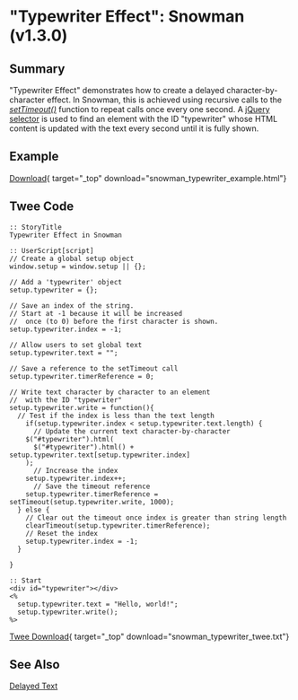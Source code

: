 # "Typewriter Effect": Snowman (v1.3.0)

## Summary

"Typewriter Effect" demonstrates how to create a delayed character-by-character effect. In Snowman, this is achieved using recursive calls to the *[setTimeout()](https://developer.mozilla.org/en-US/docs/Web/API/WindowOrWorkerGlobalScope/setTimeout)* function to repeat calls once every one second. A [jQuery selector](https://api.jquery.com/category/selectors/) is used to find an element with the ID "typewriter" whose HTML content is updated with the text every second until it is fully shown.

## Example

[Download](snowman_typewriter_example.html){ target="_top" download="snowman_typewriter_example.html"}

## Twee Code

```twee
:: StoryTitle
Typewriter Effect in Snowman

:: UserScript[script]
// Create a global setup object
window.setup = window.setup || {};

// Add a 'typewriter' object
setup.typewriter = {};

// Save an index of the string.
// Start at -1 because it will be increased
//  once (to 0) before the first character is shown.
setup.typewriter.index = -1;

// Allow users to set global text
setup.typewriter.text = "";

// Save a reference to the setTimeout call
setup.typewriter.timerReference = 0;

// Write text character by character to an element
//  with the ID "typewriter"
setup.typewriter.write = function(){
  // Test if the index is less than the text length
    if(setup.typewriter.index < setup.typewriter.text.length) {
      // Update the current text character-by-character
    $("#typewriter").html(
      $("#typewriter").html() + setup.typewriter.text[setup.typewriter.index]
    );
      // Increase the index
    setup.typewriter.index++;
      // Save the timeout reference
    setup.typewriter.timerReference = setTimeout(setup.typewriter.write, 1000);
  } else {
    // Clear out the timeout once index is greater than string length
    clearTimeout(setup.typewriter.timerReference);
    // Reset the index
    setup.typewriter.index = -1;
  }
  
}

:: Start
<div id="typewriter"></div>
<%
  setup.typewriter.text = "Hello, world!";
  setup.typewriter.write();
%>

```

[Twee Download](snowman_typewriter_twee.txt){ target="_top" download="snowman_typewriter_twee.txt"}

## See Also

[Delayed Text](../../delayedtext/snowman/snowman_delayedtext.md)
